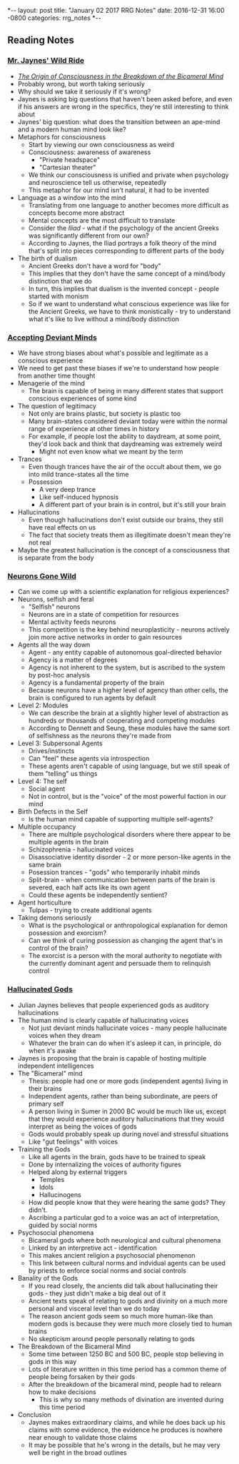 *--
layout: post
title: "January 02 2017 RRG Notes"
date: 2016-12-31 16:00 -0800
categories: rrg_notes
*--

## Reading Notes

### [Mr. Jaynes' Wild Ride](http://www.meltingasphalt.com/mr-jaynes-wild-ride/)
* _[The Origin of Consciousness in the Breakdown of the Bicameral Mind](http://www.worldcat.org/title/origin-of-consciousness-in-the-breakdown-of-the-bicameral-mind/oclc/2401662&referer=brief_results)_
* Probably wrong, but worth taking seriously
* Why should we take it seriously if it's wrong?
* Jaynes is asking big questions that haven't been asked before, and even if his answers are wrong in the specifics, they're still interesting to think about
* Jaynes' big question: what does the transition between an ape-mind and a modern human mind look like?
* Metaphors for consciousness
  * Start by viewing our own consciousness as weird
  * Consciousness: awareness of awareness
    * "Private headspace"
    * "Cartesian theater"
  * We think our consciousness is unified and private when psychology and neuroscience tell us otherwise, repeatedly
  * This metaphor for our mind isn't natural, it had to be invented
* Language as a window into the mind
  * Translating from one language to another becomes more difficult as concepts become more abstract
  * Mental concepts are the most difficult to translate
  * Consider the _Iliad_ - what if the psychology of the ancient Greeks was significantly different from our own?
  * According to Jaynes, the Iliad portrays a folk theory of the mind that's split into pieces corresponding to different parts of the body
* The birth of dualism
  * Ancient Greeks don't have a word for "body"
  * This implies that they don't have the same concept of a mind/body distinction that we do
  * In turn, this implies that dualism is the invented concept - people started with monism
  * So if we want to understand what conscious experience was like for the Ancient Greeks, we have to think monistically - try to understand what it's like to live without a mind/body distinction

### [Accepting Deviant Minds](http://www.meltingasphalt.com/accepting-deviant-minds/)
* We have strong biases about what's possible and legitimate as a conscious experience
* We need to get past these biases if we're to understand how people from another time thought
* Menagerie of the mind
  * The brain is capable of being in many different states that support conscious experiences of some kind
* The question of legitimacy
  * Not only are brains plastic, but society is plastic too
  * Many brain-states considered deviant today were within the normal range of experience at other times in history
  * For example, if people lost the ability to daydream, at some point, they'd look back and think that daydreaming was extremely weird
    * Might not even know what we meant by the term
* Trances
  * Even though trances have the air of the occult about them, we go into mild trance-states all the time
  * Possession
    * A very deep trance
    * Like self-induced hypnosis
    * A different part of your brain is in control, but it's still your brain
* Hallucinations
  * Even though hallucinations don't exist outside our brains, they still have real effects on us
  * The fact that society treats them as illegitimate doesn't mean they're not real
* Maybe the greatest hallucination is the concept of a consciousness that is separate from the body

### [Neurons Gone Wild](http://www.meltingasphalt.com/neurons-gone-wild/)
* Can we come up with a scientific explanation for religious experiences?
* Neurons, selfish and feral
  * "Selfish" neurons
  * Neurons are in a state of competition for resources
  * Mental activity feeds neurons
  * This competition is the key behind neuroplasticity - neurons actively join more active networks in order to gain resources
* Agents all the way down
  * Agent - any entity capable of autonomous goal-directed behavior
  * Agency is a matter of degrees
  * Agency is not inherent to the system, but is ascribed to the system by post-hoc analysis
  * Agency is a fundamental property of the brain
  * Because neurons have a higher level of agency than other cells, the brain is configured to run agents by default
* Level 2: Modules
  * We can describe the brain at a slightly higher level of abstraction as hundreds or thousands of cooperating and competing modules
  * According to Dennett and Seung, these modules have the same sort of selfishness as the neurons they're made from
* Level 3: Subpersonal Agents
  * Drives/instincts
  * Can "feel" these agents via introspection
  * These agents aren't capable of using language, but we still speak of them "telling" us things
* Level 4: The self
  * Social agent
  * Not in control, but is the "voice" of the most powerful faction in our mind
* Birth Defects in the Self
  * Is the human mind capable of supporting multiple self-agents?
* Multiple occupancy
  * There are multiple psychological disorders where there appear to be multiple agents in the brain
  * Schizophrenia - hallucinated voices
  * Disassociative identity disorder - 2 or more person-like agents in the same brain
  * Posession trances - "gods" who temporarily inhabit minds
  * Split-brain - when communication between parts of the brain is severed, each half acts like its own agent
  * Could these agents be independently sentient?
* Agent horticulture
  * Tulpas - trying to create additional agents
* Taking demons seriously
  * What is the psychological or anthropological explanation for demon possession and exorcism?
  * Can we think of curing possession as changing the agent that's in control of the brain?
  * The exorcist is a person with the moral authority to negotiate with the currently dominant agent and persuade them to relinquish control

### [Hallucinated Gods](http://www.meltingasphalt.com/hallucinated-gods/)
* Julian Jaynes believes that people experienced gods as auditory hallucinations
* The human mind is clearly capable of hallucinating voices
  * Not just deviant minds hallucinate voices - many people hallucinate voices when they dream
  * Whatever the brain can do when it's asleep it can, in principle, do when it's awake
* Jaynes is proposing that the brain is capable of hosting multiple independent intelligences
* The "Bicameral" mind
  * Thesis: people had one or more gods (independent agents) living in their brains
  * Independent agents, rather than being subordinate, are peers of primary self
  * A person living in Sumer in 2000 BC would be much like us, except that they would experience auditory hallucinations that they would interpret as being the voices of gods
  * Gods would probably speak up during novel and stressful situations
  * Like "gut feelings" with voices
* Training the Gods
  * Like all agents in the brain, gods have to be trained to speak
  * Done by internalizing the voices of authority figures
  * Helped along by external triggers
    * Temples
    * Idols
    * Hallucinogens
  * How did people know that they were hearing the same gods? They didn't.
  * Ascribing a particular god to a voice was an act of interpretation, guided by social norms
* Psychosocial phenomena
  * Bicameral gods where both neurological and cultural phenomena
  * Linked by an interpretive act - identification
  * This makes ancient religion a psychosocial phenomenon
  * This link between cultural norms and indvidual agents can be used by priests to enforce social norms and social controls
* Banality of the Gods
  * If you read closely, the ancients did talk about hallucinating their gods - they just didn't make a big deal out of it
  * Ancient texts speak of relating to gods and divinity on a much more personal and visceral level than we do today
  * The reason ancient gods seem so much more human-like than modern gods is because they were much more closely tied to human brains
  * No skepticism around people personally relating to gods
* The Breakdown of the Bicameral Mind
  * Some time between 1250 BC and 500 BC, people stop believing in gods in this way
  * Lots of literature written in this time period has a common theme of people being forsaken by their gods
  * After the breakdown of the bicameral mind, people had to relearn how to make decisions
    * This is why so many methods of divination are invented during this time period
* Conclusion
  * Jaynes makes extraordinary claims, and while he does back up his claims with some evidence, the evidence he produces is nowhere near enough to validate those claims
  * It may be possible that he's wrong in the details, but he may very well be right in the broad outlines